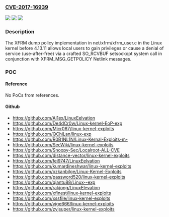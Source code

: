 ### [CVE-2017-16939](https://cve.mitre.org/cgi-bin/cvename.cgi?name=CVE-2017-16939)
![](https://img.shields.io/static/v1?label=Product&message=n%2Fa&color=blue)
![](https://img.shields.io/static/v1?label=Version&message=n%2Fa&color=blue)
![](https://img.shields.io/static/v1?label=Vulnerability&message=n%2Fa&color=brighgreen)

### Description

The XFRM dump policy implementation in net/xfrm/xfrm_user.c in the Linux kernel before 4.13.11 allows local users to gain privileges or cause a denial of service (use-after-free) via a crafted SO_RCVBUF setsockopt system call in conjunction with XFRM_MSG_GETPOLICY Netlink messages.

### POC

#### Reference
No PoCs from references.

#### Github
- https://github.com/Al1ex/LinuxEelvation
- https://github.com/De4dCr0w/Linux-kernel-EoP-exp
- https://github.com/Micr067/linux-kernel-exploits
- https://github.com/QChiLan/linux-exp
- https://github.com/R0B1NL1N/Linux-Kernal-Exploits-m-
- https://github.com/SecWiki/linux-kernel-exploits
- https://github.com/Snoopy-Sec/Localroot-ALL-CVE
- https://github.com/distance-vector/linux-kernel-exploits
- https://github.com/fei9747/LinuxEelvation
- https://github.com/kumardineshwar/linux-kernel-exploits
- https://github.com/ozkanbilge/Linux-Kernel-Exploits
- https://github.com/password520/linux-kernel-exploits
- https://github.com/qiantu88/Linux--exp
- https://github.com/rakjong/LinuxElevation
- https://github.com/xfinest/linux-kernel-exploits
- https://github.com/xssfile/linux-kernel-exploits
- https://github.com/yige666/linux-kernel-exploits
- https://github.com/zyjsuper/linux-kernel-exploits

